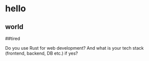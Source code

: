 # hello
## world

##tired



Do you use Rust for web development? And what is your tech stack (frontend, backend, DB etc.) if yes?
